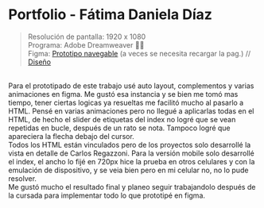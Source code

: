 # Portfolio - Fátima Daniela Díaz
> Resolución de pantalla: 1920 x 1080
> <br/>
> Programa: Adobe Dreamweaver 😶‍🌫️
> <br/>
> Figma: [Prototipo navegable](https://www.figma.com/proto/HC0AFQ5tfXQP2zprPGZZNp/Portfolio?node-id=1-2&t=80APM4LahBwzSOyt-0&scaling=min-zoom&content-scaling=fixed&page-id=0%3A1&starting-point-node-id=1%3A2) (a veces se necesita recargar la pag.) // [Diseño](https://www.figma.com/design/HC0AFQ5tfXQP2zprPGZZNp/Portfolio?node-id=0%3A1&t=rs6IapuAjOpGC430-1) 
> 
<br/>
Para el prototipado de este trabajo usé auto layout, complementos y varias animaciones en figma. Me gustó esa instancia y se bien me tomó mas tiempo, tener ciertas logicas ya resueltas me facilitó mucho al pasarlo a HTML. Pensé en varias animaciones pero no llegué a aplicarlas todas en el HTML, de hecho el slider de etiquetas del index no logré que se vean repetidas en bucle, después de un rato se nota. Tampoco logré que apareciera la flecha debajo del cursor.
<br/>
Todos los HTML están vinculados pero de los proyectos solo desarrollé la vista en detalle de Carlos Regazzoni. Para la versión mobile solo desarrollé el index, el ancho lo fijé en 720px hice la prueba en otros celulares y con la emulación de dispositivo, y se veia bien pero en mi celular no, no lo pude resolver.
<br/>
Me gustó mucho el resultado final y planeo seguir trabajandolo después de la cursada para implementar todo lo que prototipé en figma.
